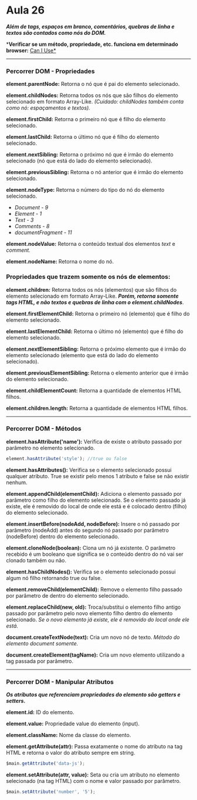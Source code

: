 # Aula 26

***Além de tags, espaços em branco, comentários, quebras de linha e textos são contados como nós do DOM.***

***Verificar se um método, propriedade, etc. funciona em determinado browser:** [Can I Use*](https://caniuse.com/)

---
### Percorrer DOM - Propriedades
**element.parentNode:** Retorna o nó que é pai do elemento selecionado.

**element.childNodes:** Retorna todos os nós que são filhos do elemento selecionado em formato Array-Like. *(Cuidado: childNodes também conta como nó: espaçamentos e textos).*

**element.firstChild:** Retorna o primeiro nó que é filho do elemento selecionado.

**element.lastChild:** Retorna o último nó que é filho do elemento selecionado.

**element.nextSibling:** Retorna o próximo nó que é irmão do elemento selecionado (nó que está do lado do elemento selecionado).

**element.previousSibling:** Retorna o nó anterior que é irmão do elemento selecionado.

**element.nodeType:** Retorna o número do tipo do nó do elemento selecionado.
- *Document - 9*
- *Element - 1*
- *Text - 3*
- *Comments - 8*
- *documentFragment - 11*

**element.nodeValue:** Retorna o conteúdo textual dos elementos *text* e *comment.*

**element.nodeName:** Retorna o nome do nó.

### Propriedades que trazem somente os nós de elementos:
**element.children:** Retorna todos os nós (elementos) que são filhos do elemento selecionado em formato Array-Like. ***Porém, retorna somente tags HTML, e não textos e quebras de linha com o element.childNodes***.

**element.firstElementChild:** Retorna o primeiro nó (elemento) que é filho do elemento selecionado.

**element.lastElementChild:** Retorna o último nó (elemento) que é filho do elemento selecionado.

**element.nextElementSibling:** Retorna o próximo elemento que é irmão do elemento selecionado (elemento que está do lado do elemento selecionado).

**element.previousElementSibling:** Retorna o elemento anterior que é irmão do elemento selecionado.

**element.childElementCount:** Retorna a quantidade de elementos HTML filhos.

**element.children.length:** Retorna a quantidade de elementos HTML filhos.


---
### Percorrer DOM - Métodos
**element.hasAttribute('name'):** Verifica de existe o atributo passado por parâmetro no elemento selecionado.
```javascript
element.hasAttribute('style'); //true ou false
```

**element.hasAttributes():** Verifica se o elemento selecionado possui qualquer atributo. True se existir pelo menos 1 atributo e false se não existir nenhum.

**element.appendChild(elementChild):** Adiciona o elemento passado por parâmetro como filho do elemento selecionado. Se o elemento passado já existe, ele é removido do local de onde ele está e é colocado dentro (filho) do elemento selecionado.

**element.insertBefore(nodeAdd, nodeBefore):** Insere o nó passado por parâmetro (nodeAdd) antes do segundo nó passado por parâmetro (nodeBefore) dentro do elemento selecionado.

**element.cloneNode(boolean):** Clona um nó já existente. O parâmetro recebido é um booleano que significa se o conteúdo dentro do nó vai ser clonado também ou não.

**element.hasChildNodes():** Verifica se o elemento selecionado possui algum nó filho retornando true ou false.

**element.removeChild(elementChild):** Remove o elemento filho passado por parâmetro de dentro do elemento selecionado.

**element.replaceChild(new, old):** Troca/substitui o elemento filho antigo passado por parâmetro pelo novo elemento filho dentro do elemento selecionado. *Se o novo elemento já existe, ele é removido do local onde ele está.*

**document.createTextNode(text):** Cria um novo nó de texto. *Método do elemento document somente.*

**document.createElement(tagName):** Cria um novo elemento utilizando a tag passada por parâmetro.

---
### Percorrer DOM - Manipular Atributos
***Os atributos que referenciam propriedades do elemento são getters e setters.***

**element.id:** ID do elemento.

**element.value:** Propriedade value do elemento (input).

**element.className:** Nome da classe do elemento.

**element.getAttribute(attr):** Passa exatamente o nome do atributo na tag HTML e retorna o valor do atributo sempre em string.
```javascript
$main.getAttribute('data-js');
```

**element.setAttribute(attr, value):** Seta ou cria um atributo no elemento selecionado (na tag HTML) com o nome e valor passado por parâmetro.
```javascript
$main.setAttribute('number', '5');
```